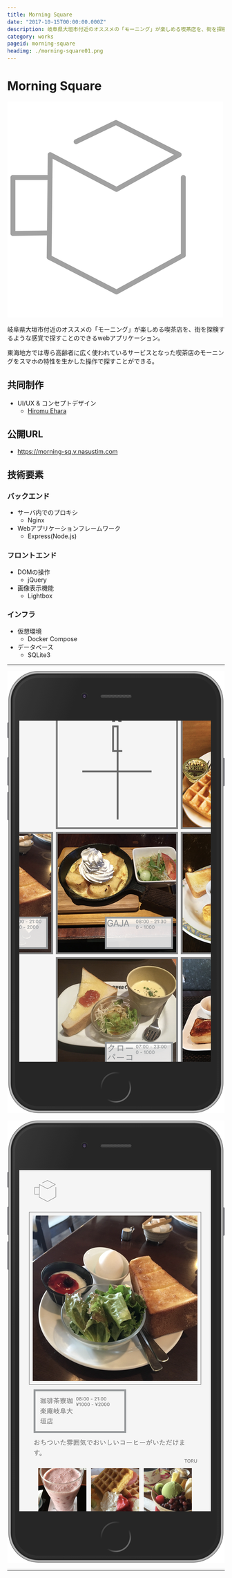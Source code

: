 ```yaml
---
title: Morning Square
date: "2017-10-15T00:00:00.000Z"
description: 岐阜県大垣市付近のオススメの「モーニング」が楽しめる喫茶店を、街を探検するような感覚で探すことのできるwebアプリケーション。東海地方では専ら高齢者に広く使われているサービスとなった喫茶店のモーニングをスマホの特性を生かした操作で探すことができる。
category: works
pageid: morning-square
headimg: ./morning-square01.png
---
```


# Morning Square

![](./morning-square-logo.png)


岐阜県大垣市付近のオススメの「モーニング」が楽しめる喫茶店を、街を探検するような感覚で探すことのできるwebアプリケーション。

東海地方では専ら高齢者に広く使われているサービスとなった喫茶店のモーニングをスマホの特性を生かした操作で探すことができる。


## 共同制作

- UI/UX & コンセプトデザイン
    - [Hiromu Ehara](https://hehara17.myportfolio.com)

## 公開URL
- https://morning-sq.v.nasustim.com


## 技術要素

### バックエンド
- サーバ内でのプロキシ
    - Nginx
- Webアプリケーションフレームワーク
    - Express(Node.js)
### フロントエンド
- DOMの操作
    - jQuery
- 画像表示機能
    - Lightbox
### インフラ
- 仮想環境
    - Docker Compose
- データベース
    - SQLite3

----------

!["Morning Square - 探す画面"](./morning-square02.png "Morning Square - 探す画面")

!["Morning Square - 詳細画面"](./morning-square01.png "Morning Square - 詳細画面")


----------